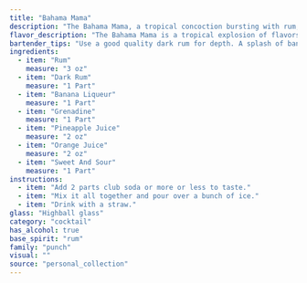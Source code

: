 ```yaml
---
title: "Bahama Mama"
description: "The Bahama Mama, a tropical concoction bursting with rum, fruit juices, and sweet liqueurs, belongs to the **rum punch** family. It's said to have originated in the 1950s at the **Bahama Beach Club** in Nassau, Bahamas, becoming a popular vacation drink ever since. "
flavor_description: "The Bahama Mama is a tropical explosion of flavors.  The rum base gives it a smooth, boozy warmth, with a hint of caramel from the dark rum.  The banana liqueur adds a creamy sweetness, while the grenadine provides a tart, fruity punch.  Pineapple and orange juices contribute a refreshing citrusy tang, balanced by the sweet and sour mix for a perfectly balanced, decadent cocktail. "
bartender_tips: "Use a good quality dark rum for depth. A splash of banana liqueur adds tropical sweetness, but don't overdo it. Grenadine gives a vibrant red hue and tartness. Balance the sweetness with plenty of pineapple and orange juice.  Shake well with ice to chill thoroughly and use a large glass to show off the vibrant colors. Garnish with a pineapple wedge and cherry for that classic Bahama Mama touch. "
ingredients:
  - item: "Rum"
    measure: "3 oz"
  - item: "Dark Rum"
    measure: "1 Part"
  - item: "Banana Liqueur"
    measure: "1 Part"
  - item: "Grenadine"
    measure: "1 Part"
  - item: "Pineapple Juice"
    measure: "2 oz"
  - item: "Orange Juice"
    measure: "2 oz"
  - item: "Sweet And Sour"
    measure: "1 Part"
instructions:
  - item: "Add 2 parts club soda or more or less to taste."
  - item: "Mix it all together and pour over a bunch of ice."
  - item: "Drink with a straw."
glass: "Highball glass"
category: "cocktail"
has_alcohol: true
base_spirit: "rum"
family: "punch"
visual: ""
source: "personal_collection"
---
```


